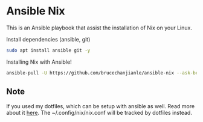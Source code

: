 # Ansible Nix

This is an Ansible playbook that assist the installation of Nix on your Linux.

Install dependencies (ansible, git)
```bash
sudo apt install ansible git -y
```

Installing Nix with Ansible!
```bash
ansible-pull -U https://github.com/brucechanjianle/ansible-nix --ask-become-pass
```

## Note

If you used my dotfiles, which can be setup with ansible as well.
Read more about it [here](https://github.com/brucechanjianle/ansible). The ~/.config/nix/nix.conf will be
tracked by dotfiles instead.

